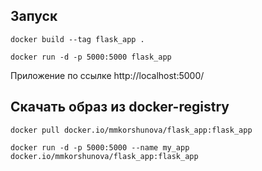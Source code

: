 ## Запуск

```docker build --tag flask_app . ```

```docker run -d -p 5000:5000 flask_app``` 

Приложение по ссылке http://localhost:5000/

## Скачать образ из docker-registry

```docker pull docker.io/mmkorshunova/flask_app:flask_app```

```docker run -d -p 5000:5000 --name my_app docker.io/mmkorshunova/flask_app:flask_app```

